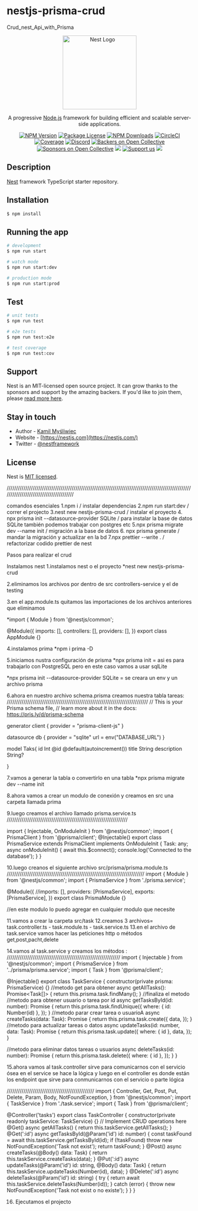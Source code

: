 # nestjs-prisma-crud
Crud_nest_Api_with_Prisma
<p align="center">
  <a href="http://nestjs.com/" target="blank"><img src="https://nestjs.com/img/logo-small.svg" width="200" alt="Nest Logo" /></a>
</p>

[circleci-image]: https://img.shields.io/circleci/build/github/nestjs/nest/master?token=abc123def456
[circleci-url]: https://circleci.com/gh/nestjs/nest

  <p align="center">A progressive <a href="http://nodejs.org" target="_blank">Node.js</a> framework for building efficient and scalable server-side applications.</p>
    <p align="center">
<a href="https://www.npmjs.com/~nestjscore" target="_blank"><img src="https://img.shields.io/npm/v/@nestjs/core.svg" alt="NPM Version" /></a>
<a href="https://www.npmjs.com/~nestjscore" target="_blank"><img src="https://img.shields.io/npm/l/@nestjs/core.svg" alt="Package License" /></a>
<a href="https://www.npmjs.com/~nestjscore" target="_blank"><img src="https://img.shields.io/npm/dm/@nestjs/common.svg" alt="NPM Downloads" /></a>
<a href="https://circleci.com/gh/nestjs/nest" target="_blank"><img src="https://img.shields.io/circleci/build/github/nestjs/nest/master" alt="CircleCI" /></a>
<a href="https://coveralls.io/github/nestjs/nest?branch=master" target="_blank"><img src="https://coveralls.io/repos/github/nestjs/nest/badge.svg?branch=master#9" alt="Coverage" /></a>
<a href="https://discord.gg/G7Qnnhy" target="_blank"><img src="https://img.shields.io/badge/discord-online-brightgreen.svg" alt="Discord"/></a>
<a href="https://opencollective.com/nest#backer" target="_blank"><img src="https://opencollective.com/nest/backers/badge.svg" alt="Backers on Open Collective" /></a>
<a href="https://opencollective.com/nest#sponsor" target="_blank"><img src="https://opencollective.com/nest/sponsors/badge.svg" alt="Sponsors on Open Collective" /></a>
  <a href="https://paypal.me/kamilmysliwiec" target="_blank"><img src="https://img.shields.io/badge/Donate-PayPal-ff3f59.svg"/></a>
    <a href="https://opencollective.com/nest#sponsor"  target="_blank"><img src="https://img.shields.io/badge/Support%20us-Open%20Collective-41B883.svg" alt="Support us"></a>
  <a href="https://twitter.com/nestframework" target="_blank"><img src="https://img.shields.io/twitter/follow/nestframework.svg?style=social&label=Follow"></a>
</p>
  <!--[![Backers on Open Collective](https://opencollective.com/nest/backers/badge.svg)](https://opencollective.com/nest#backer)
  [![Sponsors on Open Collective](https://opencollective.com/nest/sponsors/badge.svg)](https://opencollective.com/nest#sponsor)-->

## Description

[Nest](https://github.com/nestjs/nest) framework TypeScript starter repository.

## Installation

```bash
$ npm install
```

## Running the app

```bash
# development
$ npm run start

# watch mode
$ npm run start:dev

# production mode
$ npm run start:prod
```

## Test

```bash
# unit tests
$ npm run test

# e2e tests
$ npm run test:e2e

# test coverage
$ npm run test:cov
```

## Support

Nest is an MIT-licensed open source project. It can grow thanks to the sponsors and support by the amazing backers. If you'd like to join them, please [read more here](https://docs.nestjs.com/support).

## Stay in touch

- Author - [Kamil Myśliwiec](https://kamilmysliwiec.com)
- Website - [https://nestjs.com](https://nestjs.com/)
- Twitter - [@nestframework](https://twitter.com/nestframework)

## License

Nest is [MIT licensed](LICENSE).

///////////////////////////////////////////////////////////////////////////////////////////////////////////////////////////////////////

comandos esenciales
1.npm i / instalar dependencias 
2.npm run start:dev  / correr el projecto
3.nest new nestjs-prisma-crud  / instalar el proyecto
4. npx prisma init --datasource-provider SQLite / para instalar la base de datos SQLite también podemos trabajar con postgres etc
5.npx prisma migrate dev --name init  / migración a la base de datos
6. npx prisma generate / mandar la migración y actualizar en la bd
7.npx prettier --write .  / refactorizar codido prettier de nest


Pasos para realizar el crud

Instalamos nest
1.instalamos nest o el proyecto 
*nest new nestjs-prisma-crud

2.eliminamos los archivos por dentro de src  controllers-service y el de testing

3.en el app.module.ts quitamos las importaciones de los archivos anteriores que eliminamos 

*import { Module } from '@nestjs/common';

@Module({
  imports: [],
  controllers: [],
  providers: [],
})
export class AppModule {}

4.instalamos prima 
*npm i prima -D

5.iniciamos nustra configuración de prisma 
*npx prisma init = asi es para trabajarlo con PostgreSQL pero en este caso vamos a usar sqlLite

*npx prisma init --datasource-provider SQLite = se creara un env y un archivo prisma

6.ahora en nuestro archivo schema.prisma creamos nuestra tabla tareas:
////////////////////////////////////////////////////////////////////////////
// This is your Prisma schema file,
// learn more about it in the docs: https://pris.ly/d/prisma-schema

generator client {
  provider = "prisma-client-js"
}

datasource db {
  provider = "sqlite"
  url      = env("DATABASE_URL")
}

model Taks{
  id        Int      @id @default(autoincrement())
  title     String
  description String?

}


7.vamos a generar la tabla o convertirlo en una tabla
*npx prisma migrate dev --name init

8.ahora vamos a crear un modulo de conexión y creamos en src una carpeta llamada prima

9.luego creamos el archivo llamado prisma.service.ts
/////////////////////////////////////////////////////////////////

import { Injectable, OnModuleInit } from '@nestjs/common';
import { PrismaClient } from '@prisma/client';
@Injectable()
export class PrismaService extends PrismaClient implements OnModuleInit {
  Task: any;
  async onModuleInit() {
    await this.$connect();
    console.log('Connected to the database');
  }
}

10.luego creanos el siguiente archivo src/prisma/prisma.module.ts
//////////////////////////////////////////////////////////////////////////
import { Module } from '@nestjs/common';
import { PrismaService } from './prisma.service';

@Module({
  //imports: [],
  providers: [PrismaService],
  exports: [PrismaService],
})
export class PrismaModule {}

//en este modulo lo puedo agregar en cualquier modulo que necesite

11.vamos a crear la carpeta src/task
12.creamos 3 archivos= task.controller.ts - task.module.ts - task.service.ts
13.en el archivo de task.service vamos hacer las peticiones http o métodos get,post,pacht,delete

14.vamos al task.service y creamos los métodos :
/////////////////////////////////////////////////////////////
import { Injectable } from '@nestjs/common';
import { PrismaService } from '../prisma/prisma.service';
import { Task } from '@prisma/client';

@Injectable()
export class TaskService {
  constructor(private prisma: PrismaService) {}
  //metodo get para obtener
  async getAllTasks(): Promise<Task[]> {
    return this.prisma.task.findMany();
  }
  //finaliza el metodo
  //metodo para obtener usuario o tarea por id
  async getTasksById(id: number): Promise<Task> {
    return this.prisma.task.findUnique({
      where: { id: Number(id) },
    });
  }
  //metodo parar crear tarea o usuarioA
  async createTasks(data: Task): Promise<Task> {
    return this.prisma.task.create({
      data,
    });
  }
  //metodo para actualizar tareas o datos
  async updateTasks(id: number, data: Task): Promise<Task> {
    return this.prisma.task.update({
      where: { id },
      data,
    });
  }

  //metodo para eliminar datos tareas o usuarios
  async deleteTasks(id: number): Promise<Task> {
    return this.prisma.task.delete({
      where: { id },
    });
  }
}

15.ahora vamos al task.controller sirve para comunicarnos con el servicio ósea en el service se hace la lógica y luego en el controller es donde están los endpoint que sirve para conmunicarnos con el servicio o parte lógica

///////////////////////////////////////////////
import {
  Controller,
  Get,
  Post,
  Put,
  Delete,
  Param,
  Body,
  NotFoundException,
} from '@nestjs/common';
import { TaskService } from './task.service';
import { Task } from '@prisma/client';

@Controller('tasks')
export class TaskController {
  constructor(private readonly taskService: TaskService) {}
  // Implement CRUD operations here
  @Get()
  async getAllTasks() {
    return this.taskService.getAllTasks();
  }
  @Get(':id')
  async getTasksById(@Param('id') id: number) {
    const taskFound = await this.taskService.getTasksById(id);
    if (!taskFound) throw new NotFoundException('Task not exist');
    return taskFound;
  }
  @Post()
  async createTasks(@Body() data: Task) {
    return this.taskService.createTasks(data);
  }
  @Put(':id')
  async updateTasks(@Param('id') id: string, @Body() data: Task) {
    return this.taskService.updateTasks(Number(id), data);
  }
  @Delete(':id')
  async deleteTasks(@Param('id') id: string) {
    try {
      return await this.taskService.deleteTasks(Number(id));
    } catch (error) {
      throw new NotFoundException('Task not exist o no existe');
    }
  }
}

16. Ejecutamos el projecto

